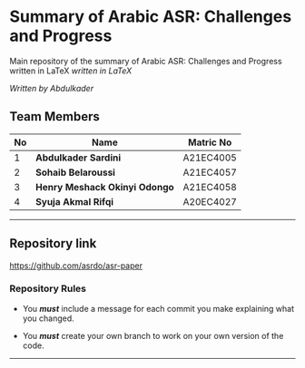 # **Summary of Arabic ASR: Challenges and Progress**
Main repository of the summary of Arabic ASR: Challenges and Progress written in LaTeX
 *written in LaTeX*

*Written by Abdulkader*

## **Team Members**

| No | Name                              | Matric No |
|----|-----------                        |-----------|
| 1  | **Abdulkader Sardini**            | A21EC4005 |
| 2  | **Sohaib Belaroussi**             | A21EC4057 |
| 3  | **Henry Meshack Okinyi Odongo**   | A21EC4058 |
| 4  | **Syuja Akmal Rifqi**             | A20EC4027 |

---

## **Repository link**

https://github.com/asrdo/asr-paper




### Repository Rules

- You ***must*** include a message for each commit you make explaining what you changed.

- You ***must*** create your own branch to work on your own version of the code.
  
---
